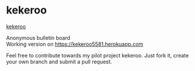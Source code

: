 # kekeroo

[kekeroo](https://s3.eu-central-1.amazonaws.com/kekeroo/kek.png)  

Anonymous bulletin board  
Working version on https://kekeroo5581.herokuapp.com

Feel free to contribute towards my pilot project kekeroo. Just fork it, create your own branch and submit a pull request.
